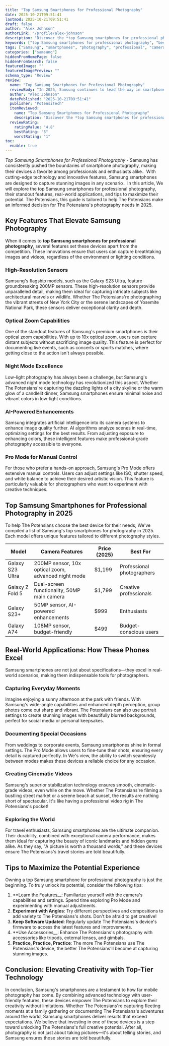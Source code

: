 ```yaml
---
title: "Top Samsung Smartphones for Professional Photography"
date: 2025-10-21T09:51:41
lastmod: 2025-10-21T09:51:41
draft: false
author: "Alex Johnson"
authorLink: "/profile/alex-johnson"
description: "Discover the *top Samsung smartphones for professional photography* with stunning camera features, cutting-edge tech, and perfect shots every time."
keywords: ["top Samsung smartphones for professional photography", "best Samsung smartphones for photography 2025", "Samsung photography smartphones guide"]
tags: ["Samsung", "smartphones", "photography", "professional", "camera"]
categories: ["samsung"]
hiddenFromHomePage: false
hiddenFromSearch: false
featuredImage: ""
featuredImagePreview: ""
schema_type: "Review"
review:
  name: "Top Samsung Smartphones for Professional Photography"
  reviewBody: "In 2025, Samsung continues to lead the way in smartphone photography with models that offer exceptional camera capabilities. This review highlights the top Samsung smartphones for professional photography, focusing on features like high-resolution sensors, optical zoom, and night mode excellence."
  author: "Alex Johnson"
  datePublished: "2025-10-21T09:51:41"
  publisher: "PotensiTech"
  itemReviewed:
    name: "Top Samsung Smartphones for Professional Photography"
    description: "Discover the *top Samsung smartphones for professional photography* with stunning camera features, cutting-edge tech, and perfect shots every time."
  reviewRating:
    ratingValue: "4.8"
    bestRating: "5"
    worstRating: "1"
toc:
  enable: true
---
```



*Top Samsung Smartphones for Professional Photography* - Samsung has consistently pushed the boundaries of smartphone photography, making their devices a favorite among professionals and enthusiasts alike．With cutting-edge technology and innovative features, Samsung smartphones are designed to capture stunning images in any scenario．In this article, We will explore the top Samsung smartphones for professional photography, their standout features, real-world applications, and tips to maximize their potential. The Potensians, this guide is tailored to help The Potensians make an informed decision for The Potensians's photography needs in 2025.

## Key Features That Elevate Samsung Photography

When it comes to **top Samsung smartphones for professional photography**, several features set these devices apart from the competition. These innovations ensure that users can capture breathtaking images and videos, regardless of the environment or lighting conditions.

### High-Resolution Sensors

Samsung's flagship models, such as the Galaxy S23 Ultra, feature groundbreaking 200MP sensors. These high-resolution sensors provide unparalleled detail, making them ideal for capturing intricate subjects like architectural marvels or wildlife. Whether The Potensians're photographing the vibrant streets of New York City or the serene landscapes of Yosemite National Park, these sensors deliver exceptional clarity and depth.

### Optical Zoom Capabilities

One of the standout features of Samsung's premium smartphones is their optical zoom capabilities. With up to 10x optical zoom, users can capture distant subjects without sacrificing image quality. This feature is perfect for documenting live events, such as concerts or sports matches, where getting close to the action isn't always possible.

### Night Mode Excellence

Low-light photography has always been a challenge, but Samsung's advanced night mode technology has revolutionized this aspect. Whether The Potensians're capturing the dazzling lights of a city skyline or the warm glow of a candlelit dinner, Samsung smartphones ensure minimal noise and vibrant colors in low-light conditions.

### AI-Powered Enhancements

Samsung integrates artificial intelligence into its camera systems to enhance image quality further. AI algorithms analyze scenes in real-time, optimizing settings for the best results. From adjusting exposure to enhancing colors, these intelligent features make professional-grade photography accessible to everyone.

### Pro Mode for Manual Control

For those who prefer a hands-on approach, Samsung's Pro Mode offers extensive manual controls. Users can adjust settings like ISO, shutter speed, and white balance to achieve their desired artistic vision. This feature is particularly valuable for photographers who want to experiment with creative techniques.

## Top Samsung Smartphones for Professional Photography in 2025

To help The Potensians choose the best device for their needs, We've compiled a list of Samsung's top smartphones for photography in 2025. Each model offers unique features tailored to different photography styles.

<div class="table-responsive">
<table class="html-table">
<thead>
<tr>
<th>Model</th>
<th>Camera Features</th>
<th>Price (2025)</th>
<th>Best For</th>
</tr>
</thead>
<tbody>
<tr>
<td>Galaxy S23 Ultra</td>
<td>200MP sensor, 10x optical zoom, advanced night mode</td>
<td>$1,199</td>
<td>Professional photographers</td>
</tr>
<tr>
<td>Galaxy Z Fold 5</td>
<td>Dual-screen functionality, 50MP main camera</td>
<td>$1,799</td>
<td>Creative professionals</td>
</tr>
<tr>
<td>Galaxy S23+</td>
<td>50MP sensor, AI-powered enhancements</td>
<td>$999</td>
<td>Enthusiasts</td>
</tr>
<tr>
<td>Galaxy A74</td>
<td>108MP sensor, budget-friendly</td>
<td>$499</td>
<td>Budget-conscious users</td>
</tr>
</tbody>
</table>
</div>

## Real-World Applications: How These Phones Excel

Samsung smartphones are not just about specifications—they excel in real-world scenarios, making them indispensable tools for photographers.

### Capturing Everyday Moments

Imagine enjoying a sunny afternoon at the park with friends. With Samsung's wide-angle capabilities and enhanced depth perception, group photos come out sharp and vibrant. The Potensians can also use portrait settings to create stunning images with beautifully blurred backgrounds, perfect for social media or personal keepsakes.

### Documenting Special Occasions

From weddings to corporate events, Samsung smartphones shine in formal settings. The Pro Mode allows users to fine-tune their shots, ensuring every detail is captured perfectly. In We's view, the ability to switch seamlessly between modes makes these devices a reliable choice for any occasion.

### Creating Cinematic Videos

Samsung's superior stabilization technology ensures smooth, cinematic-grade videos, even while on the move. Whether The Potensians're filming a bustling street market or a serene beach at sunset, the results are nothing short of spectacular. It's like having a professional video rig in The Potensians's pocket!

### Exploring the World

For travel enthusiasts, Samsung smartphones are the ultimate companion. Their durability, combined with exceptional camera performance, makes them ideal for capturing the beauty of iconic landmarks and hidden gems alike. As they say, "A picture is worth a thousand words," and these devices ensure The Potensians's travel stories are told beautifully.

## Tips to Maximize the Potential Experience

Owning a top Samsung smartphone for professional photography is just the beginning. To truly unlock its potential, consider the following tips:

1. **Learn the Features__: Familiarize yourself with the camera's capabilities and settings. Spend time exploring Pro Mode and experimenting with manual adjustments.
2. **Experiment with Angles**: Try different perspectives and compositions to add variety to The Potensians's shots. Don't be afraid to get creative!
3. **Keep Software Updated**: Regularly update The Potensians's device's firmware to access the latest features and improvements.
4. **Use Accessories__: Enhance The Potensians's photography with accessories like tripods, external lenses, and gimbals.
5. **Practice, Practice, Practice**: The more The Potensians use The Potensians's device, the better The Potensians'll become at capturing stunning images.

## Conclusion: Elevating Creativity with Top-Tier Technology

In conclusion, Samsung's smartphones are a testament to how far mobile photography has come. By combining advanced technology with user-friendly features, these devices empower The Potensians to explore their creativity without limitations. Whether The Potensians're capturing fleeting moments at a family gathering or documenting The Potensians's adventures around the world, Samsung smartphones deliver results that exceed expectations. We believe that investing in one of these devices is a step toward unlocking The Potensians's full creative potential. After all, photography is not just about taking pictures—it's about telling stories, and Samsung ensures those stories are told beautifully.